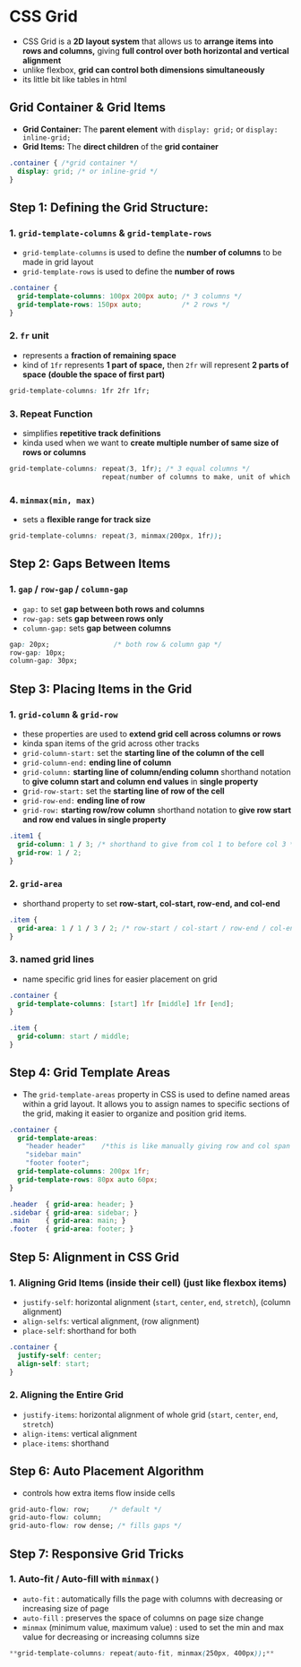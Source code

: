 # CSS Grid

- CSS Grid is a **2D layout system** that allows us to **arrange items into rows and columns,** giving **full control over both horizontal and vertical alignment**
- unlike flexbox, **grid can control both dimensions simultaneously**
- its little bit like tables in html

## Grid Container & Grid Items

- **Grid Container:** The **parent element** with `display: grid;`  or `display: inline-grid;`
- **Grid Items:** The **direct children** of the **grid container**

```css
.container { /*grid container */
  display: grid; /* or inline-grid */
}
```

## Step 1: Defining the Grid Structure:

### 1. `grid-template-columns` & `grid-template-rows`

- `grid-template-columns` is used to define the **number of columns** to be made in grid layout
- `grid-template-rows` is used to define the **number of rows**

```css
.container {
  grid-template-columns: 100px 200px auto; /* 3 columns */
  grid-template-rows: 150px auto;          /* 2 rows */
}
```

### 2. `fr` unit

- represents a **fraction of remaining space**
- kind of `1fr` represents **1 part of space,** then `2fr` will represent **2 parts of space** **(double the space of first part)**

```css
grid-template-columns: 1fr 2fr 1fr;
```

### 3. Repeat Function

- simplifies **repetitive track definitions**
- kinda used when we want to **create multiple number of same size of rows or columns**

```css
grid-template-columns: repeat(3, 1fr); /* 3 equal columns */
                       repeat(number of columns to make, unit of which to make)
```

### 4. `minmax(min, max)`

- sets a **flexible range for track size**

```css
grid-template-columns: repeat(3, minmax(200px, 1fr));
```

## Step 2: Gaps Between Items

### 1. `gap` / `row-gap` / `column-gap`

- `gap:` to set **gap between both rows and columns**
- `row-gap:` sets **gap between rows only**
- `column-gap:` sets **gap between columns**

```css
gap: 20px;                /* both row & column gap */
row-gap: 10px;
column-gap: 30px;
```

## Step 3: Placing Items in the Grid

### 1. `grid-column` & `grid-row`

- these properties are used to **extend grid cell across columns or rows**
- kinda span items of the grid across other tracks
- `grid-column-start:` set the **starting line of the column of the cell**
- `grid-column-end:` **ending line of column**
- `grid-column:` **starting line of column/ending column**    shorthand notation to **give column start and column end values** in **single property**
- g`rid-row-start:` set the **starting line of row of the cell**
- `grid-row-end:` **ending line of row**
- `grid-row:` **starting row/row column**    shorthand notation to **give row start and row end values in single property**

```css
.item1 {
  grid-column: 1 / 3; /* shorthand to give from col 1 to before col 3 */
  grid-row: 1 / 2;
}
```

### 2. `grid-area`

- shorthand property to set **row-start, col-start, row-end, and col-end**

```css
.item {
  grid-area: 1 / 1 / 3 / 2; /* row-start / col-start / row-end / col-end */
}
```

### 3. named grid lines

- name specific grid lines for easier placement on grid

```css
.container {
  grid-template-columns: [start] 1fr [middle] 1fr [end];
}

.item {
  grid-column: start / middle;
}

```

## Step 4: Grid Template Areas

- The `grid-template-areas` property in CSS is used to define named areas within a grid layout. It allows you to assign names to specific sections of the grid, making it easier to organize and position grid items.

```css
.container {
  grid-template-areas:
    "header header"    /*this is like manually giving row and col span to cells in order to span across the grid are easily)  */
    "sidebar main"
    "footer footer";
  grid-template-columns: 200px 1fr;
  grid-template-rows: 80px auto 60px;
}

.header  { grid-area: header; }
.sidebar { grid-area: sidebar; }
.main    { grid-area: main; }
.footer  { grid-area: footer; }
```

## Step 5: Alignment in CSS Grid

### 1. Aligning Grid Items (inside their cell)  (just like flexbox items)

- `justify-self`: horizontal alignment (`start`, `center`, `end`, `stretch`), (column alignment)
- `align-selfs`: vertical alignment, (row alignment)
- `place-self`: shorthand for both

```css
.container {
  justify-self: center;
  align-self: start;
}
```

### 2. Aligning the Entire Grid

- `justify-items`: horizontal alignment of whole grid (`start`, `center`, `end`, `stretch`)
- `align-items`: vertical alignment
- `place-items`: shorthand

## Step 6: Auto Placement Algorithm

- controls how extra items flow inside cells

```css
grid-auto-flow: row;     /* default */
grid-auto-flow: column;
grid-auto-flow: row dense; /* fills gaps */
```

## Step 7: Responsive Grid Tricks

### 1. Auto-fit / Auto-fill with `minmax()`

- `auto-fit` : automatically fills the page with columns with decreasing or increasing size of page
- `auto-fill` : preserves the space of columns on page size change
- `minmax` (minimum value, maximum value) : used to set the min and max value for decreasing or increasing columns size

```css
**grid-template-columns: repeat(auto-fit, minmax(250px, 400px));**
```
